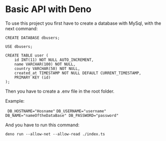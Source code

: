 # Basic API with Deno

To use this project you first have to create a database with MySql, with the next command:
```
CREATE DATABASE dbusers;

USE dbusers;

CREATE TABLE user (
    id INT(11) NOT NULL AUTO_INCREMENT,
    name VARCHAR(100) NOT NULL,
    country VARCHAR(50) NOT NULL,
    created_at TIMESTAMP NOT NULL DEFAULT CURRENT_TIMESTAMP,
    PRIMARY KEY (id)
);
```


Then you have to create a .env file in the root folder.

Example:

`
DB_HOSTNAME="Hosname"`
`DB_USERNAME="username"
DB_NAME="nameOftheDataBase"
DB_PASSWORD="password" `

And you have to run this command:

`deno run --allow-net --allow-read ./index.ts`